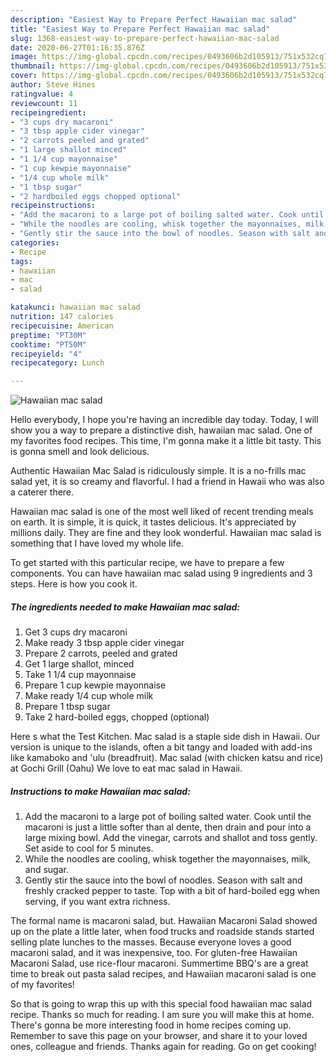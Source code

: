 ```yaml
---
description: "Easiest Way to Prepare Perfect Hawaiian mac salad"
title: "Easiest Way to Prepare Perfect Hawaiian mac salad"
slug: 1368-easiest-way-to-prepare-perfect-hawaiian-mac-salad
date: 2020-06-27T01:16:35.876Z
image: https://img-global.cpcdn.com/recipes/0493606b2d105913/751x532cq70/hawaiian-mac-salad-recipe-main-photo.jpg
thumbnail: https://img-global.cpcdn.com/recipes/0493606b2d105913/751x532cq70/hawaiian-mac-salad-recipe-main-photo.jpg
cover: https://img-global.cpcdn.com/recipes/0493606b2d105913/751x532cq70/hawaiian-mac-salad-recipe-main-photo.jpg
author: Steve Hines
ratingvalue: 4
reviewcount: 11
recipeingredient:
- "3 cups dry macaroni"
- "3 tbsp apple cider vinegar"
- "2 carrots peeled and grated"
- "1 large shallot minced"
- "1 1/4 cup mayonnaise"
- "1 cup kewpie mayonnaise"
- "1/4 cup whole milk"
- "1 tbsp sugar"
- "2 hardboiled eggs chopped optional"
recipeinstructions:
- "Add the macaroni to a large pot of boiling salted water. Cook until the macaroni is just a little softer than al dente, then drain and pour into a large mixing bowl. Add the vinegar, carrots and shallot and toss gently. Set aside to cool for 5 minutes."
- "While the noodles are cooling, whisk together the mayonnaises, milk, and sugar."
- "Gently stir the sauce into the bowl of noodles. Season with salt and freshly cracked pepper to taste. Top with a bit of hard-boiled egg when serving, if you want extra richness."
categories:
- Recipe
tags:
- hawaiian
- mac
- salad

katakunci: hawaiian mac salad 
nutrition: 147 calories
recipecuisine: American
preptime: "PT30M"
cooktime: "PT50M"
recipeyield: "4"
recipecategory: Lunch

---
```



![Hawaiian mac salad](https://img-global.cpcdn.com/recipes/0493606b2d105913/751x532cq70/hawaiian-mac-salad-recipe-main-photo.jpg)

Hello everybody, I hope you're having an incredible day today. Today, I will show you a way to prepare a distinctive dish, hawaiian mac salad. One of my favorites food recipes. This time, I'm gonna make it a little bit tasty. This is gonna smell and look delicious.

Authentic Hawaiian Mac Salad is ridiculously simple. It is a no-frills mac salad yet, it is so creamy and flavorful. I had a friend in Hawaii who was also a caterer there.

Hawaiian mac salad is one of the most well liked of recent trending meals on earth. It is simple, it is quick, it tastes delicious. It's appreciated by millions daily. They are fine and they look wonderful. Hawaiian mac salad is something that I have loved my whole life.


To get started with this particular recipe, we have to prepare a few components. You can have hawaiian mac salad using 9 ingredients and 3 steps. Here is how you cook it.

<!--inarticleads1-->

##### The ingredients needed to make Hawaiian mac salad:

1. Get 3 cups dry macaroni
1. Make ready 3 tbsp apple cider vinegar
1. Prepare 2 carrots, peeled and grated
1. Get 1 large shallot, minced
1. Take 1 1/4 cup mayonnaise
1. Prepare 1 cup kewpie mayonnaise
1. Make ready 1/4 cup whole milk
1. Prepare 1 tbsp sugar
1. Take 2 hard-boiled eggs, chopped (optional)


Here s what the Test Kitchen. Mac salad is a staple side dish in Hawaii. Our version is unique to the islands, often a bit tangy and loaded with add-ins like kamaboko and &#39;ulu (breadfruit). Mac salad (with chicken katsu and rice) at Gochi Grill (Oahu) We love to eat mac salad in Hawaii. 

<!--inarticleads2-->

##### Instructions to make Hawaiian mac salad:

1. Add the macaroni to a large pot of boiling salted water. Cook until the macaroni is just a little softer than al dente, then drain and pour into a large mixing bowl. Add the vinegar, carrots and shallot and toss gently. Set aside to cool for 5 minutes.
1. While the noodles are cooling, whisk together the mayonnaises, milk, and sugar.
1. Gently stir the sauce into the bowl of noodles. Season with salt and freshly cracked pepper to taste. Top with a bit of hard-boiled egg when serving, if you want extra richness.


The formal name is macaroni salad, but. Hawaiian Macaroni Salad showed up on the plate a little later, when food trucks and roadside stands started selling plate lunches to the masses. Because everyone loves a good macaroni salad, and it was inexpensive, too. For gluten-free Hawaiian Macaroni Salad, use rice-flour macaroni. Summertime BBQ&#39;s are a great time to break out pasta salad recipes, and Hawaiian macaroni salad is one of my favorites! 

So that is going to wrap this up with this special food hawaiian mac salad recipe. Thanks so much for reading. I am sure you will make this at home. There's gonna be more interesting food in home recipes coming up. Remember to save this page on your browser, and share it to your loved ones, colleague and friends. Thanks again for reading. Go on get cooking!
